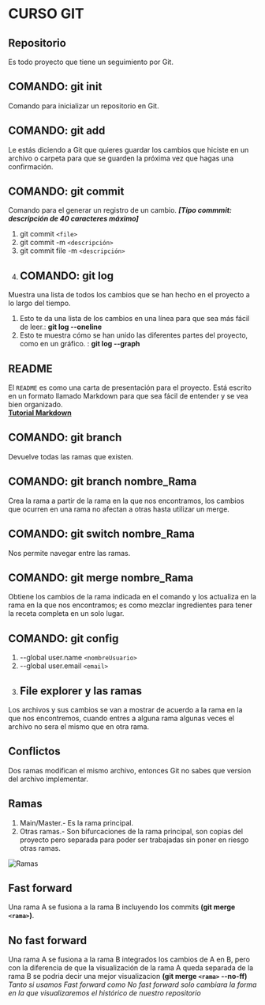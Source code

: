 # **CURSO GIT**
## Repositorio
Es todo proyecto que tiene un seguimiento por Git.
## COMANDO: git init
Comando para inicializar un repositorio en Git.
## COMANDO: git add
Le estás diciendo a Git que quieres guardar los cambios que hiciste en un archivo o carpeta para que se guarden la próxima vez que hagas una confirmación.
## COMANDO: git commit
Comando para el generar un registro de un cambio. ***[Tipo commmit: descripción de 40 caracteres máximo]***
1. git commit `<file>`
2. git commit -m `<descripción>`
3. git commit file -m `<descripción>`
4. ## COMANDO: git log
Muestra una lista de todos los cambios que se han hecho en el proyecto a lo largo del tiempo.
1. Esto te da una lista de los cambios en una línea para que sea más fácil de leer.: **git log --oneline**
2. Esto te muestra cómo se han unido las diferentes partes del proyecto, como en un gráfico.
: **git log --graph**
## README
El `README` es como una carta de presentación para el proyecto. Está escrito en un formato llamado Markdown para que sea fácil de entender y se vea bien organizado.<br>
[**Tutorial Markdown**](https://tutorialmarkdown.com/sintaxis)
## COMANDO: git branch 
Devuelve todas las ramas que existen.
## COMANDO: git branch nombre_Rama
Crea la rama a partir de la rama en la que nos encontramos, los cambios que ocurren en una rama no afectan a otras hasta utilizar un merge.
## COMANDO: git switch nombre_Rama
Nos permite navegar entre las ramas.
## COMANDO: git merge nombre_Rama
Obtiene los cambios de la rama indicada en el comando y los actualiza en la rama en la que nos encontramos; es como mezclar ingredientes para tener la receta completa en un solo lugar.
## COMANDO: git config
1. --global user.name `<nombreUsuario>`
2. --global user.email `<email>`
3. ## File explorer y las ramas
Los archivos y sus cambios se van a mostrar de acuerdo a la rama en la que nos encontremos, cuando entres a alguna rama algunas veces el archivo no sera el mismo que en otra rama.
## Conflictos
Dos ramas modifican el mismo archivo, entonces Git no sabes que version del archivo implementar.
## Ramas
1. Main/Master.- Es la rama principal.
2. Otras ramas.- Son bifurcaciones de la rama principal, son copias del proyecto pero separada para poder ser trabajadas sin poner en riesgo otras ramas.

![Ramas](Imágenes/Ramas.png)

## Fast forward
Una rama A se fusiona a la rama B incluyendo los commits **(git merge `<rama>`)**.
## No fast forward
Una rama A se fusiona a la rama B integrados los cambios de A en B, pero con la diferencia de que la visualización de la rama A queda separada de la rama B se podria decir una mejor visualizacion **(git merge `<rama>` --no-ff)**
*Tanto si usamos Fast forward como No fast forward solo cambiara la forma en la que visualizaremos el histórico de nuestro repositorio*